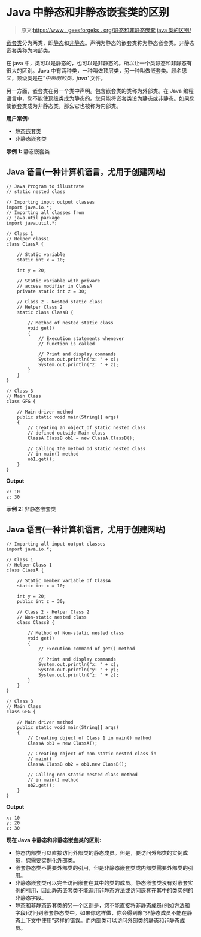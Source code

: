 # Java 中静态和非静态嵌套类的区别

> 原文:[https://www . geesforgeks . org/静态和非静态嵌套 java 类的区别/](https://www.geeksforgeeks.org/difference-between-static-and-non-static-nested-class-in-java/)

[嵌套类](https://www.geeksforgeeks.org/nested-classes-java/)分为两类，即[静态](https://www.geeksforgeeks.org/static-methods-vs-instance-methods-java/)和[非静态](https://www.geeksforgeeks.org/difference-between-static-and-non-static-method-in-java/)。声明为静态的嵌套类称为静态嵌套类。非静态嵌套类称为内部类。

在 java 中，类可以是静态的，也可以是非静态的。所以让一个类静态和非静态有很大的区别。Java 中有两种类，一种叫做顶层类，另一种叫做嵌套类。顾名思义，顶级类是在“*中声明的类。java'* 文件。

另一方面，嵌套类在另一个类中声明。包含嵌套类的类称为外部类。在 Java 编程语言中，您不能使顶级类成为静态的。您只能将嵌套类设为静态或非静态。如果您使嵌套类成为非静态类，那么它也被称为内部类。

**用户案例:**

*   [静态嵌套类](https://www.geeksforgeeks.org/nested-classes-java/)
*   非静态嵌套类

**示例 1:** 静态嵌套类

## Java 语言(一种计算机语言，尤用于创建网站)

```
// Java Program to illustrate
// static nested class

// Importing input output classes
import java.io.*;
// Importing all classes from
// java.util package
import java.util.*;

// Class 1
// Helper class1
class ClassA {

    // Static variable
    static int x = 10;

    int y = 20;

    // Static variable with privare
    // access modifier in ClassA
    private static int z = 30;

    // Class 2 - Nested static class
    // Helper Class 2
    static class ClassB {

        // Method of nested static class
        void get()
        {
            // Execution statements whenever
            // function is called

            // Print and display commands
            System.out.println("x: " + x);
            System.out.println("z: " + z);
        }
    }
}

// Class 3
// Main Class
class GFG {

    // Main driver method
    public static void main(String[] args)
    {
        // Creating an object of static nested class
        // defined outside Main class
        ClassA.ClassB ob1 = new ClassA.ClassB();

        // Calling the method od static nested class
        // in main() method
        ob1.get();
    }
}
```

**Output**

```
x: 10
z: 30
```

**示例 2:** 非静态嵌套类

## Java 语言(一种计算机语言，尤用于创建网站)

```
// Importing all input output classes
import java.io.*;

// Class 1
// Helper Class 1
class ClassA {

    // Static member variable of ClassA
    static int x = 10;

    int y = 20;
    public int z = 30;

    // Class 2 - Helper Class 2
    // Non-static nested class
    class ClassB {

        // Method of Non-static nested class
        void get()
        {
            // Execution command of get() method

            // Print and display commands
            System.out.println("x: " + x);
            System.out.println("y: " + y);
            System.out.println("z: " + z);
        }
    }
}

// Class 3
// Main Class
class GFG {

    // Main driver method
    public static void main(String[] args)
    {
        // Creating object of Class 1 in main() method
        ClassA ob1 = new ClassA();

        // Creating object of non-static nested class in
        // main()
        ClassA.ClassB ob2 = ob1.new ClassB();

        // Calling non-static nested class method
        // in main() method
        ob2.get();
    }
}
```

**Output**

```
x: 10
y: 20
z: 30
```

**现在 Java 中静态和非静态嵌套类的区别:**

*   静态内部类可以直接访问外部类的静态成员。但是，要访问外部类的实例成员，您需要实例化外部类。
*   嵌套静态类不需要外部类的引用，但是非静态嵌套类或内部类需要外部类的引用。
*   非静态嵌套类可以完全访问嵌套在其中的类的成员。静态嵌套类没有对嵌套实例的引用，因此静态嵌套类不能调用非静态方法或访问嵌套在其中的类实例的非静态字段。
*   静态和非静态嵌套类的另一个区别是，您不能直接将非静态成员(例如方法和字段)访问到嵌套静态类中。如果你这样做，你会得到像“非静态成员不能在静态上下文中使用”这样的错误。而内部类可以访问外部类的静态和非静态成员。